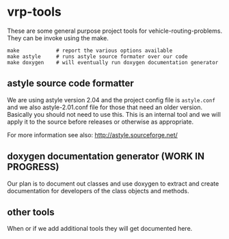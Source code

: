 # vrp-tools

These are some general purpose project tools for vehicle-routing-problems.
They can be invoke using the make.

```
make            # report the various options available
make astyle     # runs astyle source formater over our code
make doxygen    # will eventually run doxygen documentation generator
```

## astyle source code formatter

We are using astyle version 2.04 and the project config file is ``astyle.conf``
and we also astyle-2.01.conf file for those that need an older version.
Basically you should not need to use this. This is an internal tool and we will
apply it to the source before releases or otherwise as appropriate.

For more information see also: http://astyle.sourceforge.net/

## doxygen documentation generator (WORK IN PROGRESS)

Our plan is to document out classes and use doxygen to extract and create 
documentation for developers of the class objects and methods.

## other tools

When or if we add additional tools they will get documented here.


